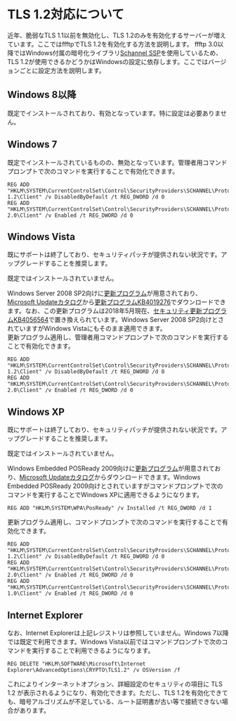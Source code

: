 # TLS 1.2対応について
近年、脆弱なTLS 1.1以前を無効化し、TLS 1.2のみを有効化するサーバーが増えています。ここではffftpでTLS 1.2を有効化する方法を説明します。
ffftp 3.0以降ではWindows付属の暗号化ライブラリ[Schannel SSP](https://docs.microsoft.com/ja-jp/windows-server/security/tls/tls-ssl-schannel-ssp-overview)を使用しているため、TLS 1.2が使用できるかどうかはWindowsの設定に依存します。ここではバージョンごとに設定方法を説明します。

## Windows 8以降
既定でインストールされており、有効となっています。特に設定は必要ありません。


## Windows 7
既定でインストールされているものの、無効となっています。管理者用コマンドプロンプトで次のコマンドを実行することで有効化できます。
```
REG ADD "HKLM\SYSTEM\CurrentControlSet\Control\SecurityProviders\SCHANNEL\Protocols\TLS 1.2\Client" /v DisabledByDefault /t REG_DWORD /d 0
REG ADD "HKLM\SYSTEM\CurrentControlSet\Control\SecurityProviders\SCHANNEL\Protocols\SSL 2.0\Client" /v Enabled /t REG_DWORD /d 0
```


## Windows Vista
既にサポートは終了しており、セキュリティパッチが提供されない状況です。アップグレードすることを推奨します。

既定ではインストールされていません。

Windows Server 2008 SP2向けに[更新プログラム](https://support.microsoft.com/en-us/help/4019276/update-to-add-support-for-tls-1-1-and-tls-1-2-in-windows)が用意されており、[Microsoft Updateカタログ](https://www.catalog.update.microsoft.com/)から[更新プログラムKB4019276](https://www.catalog.update.microsoft.com/Search.aspx?q=KB4019276)でダウンロードできます。なお、この更新プログラムは2018年5月現在、[セキュリティ更新プログラムKB4056564](https://www.catalog.update.microsoft.com/Search.aspx?q=KB4056564)で置き換えられています。Windows Server 2008 SP2向けとされていますがWindows Vistaにもそのまま適用できます。  
更新プログラム適用し、管理者用コマンドプロンプトで次のコマンドを実行することで有効化できます。
```
REG ADD "HKLM\SYSTEM\CurrentControlSet\Control\SecurityProviders\SCHANNEL\Protocols\TLS 1.2\Client" /v DisabledByDefault /t REG_DWORD /d 0
REG ADD "HKLM\SYSTEM\CurrentControlSet\Control\SecurityProviders\SCHANNEL\Protocols\SSL 2.0\Client" /v Enabled /t REG_DWORD /d 0
```


## Windows XP
既にサポートは終了しており、セキュリティパッチが提供されない状況です。アップグレードすることを推奨します。

既定ではインストールされていません。

Windows Embedded POSReady 2009向けに[更新プログラム](https://support.microsoft.com/en-us/help/4019276/update-to-add-support-for-tls-1-1-and-tls-1-2-in-windows)が用意されており、[Microsoft Updateカタログ](https://www.catalog.update.microsoft.com/Search.aspx?q=KB4019276)からダウンロードできます。Windows Embedded POSReady 2009向けとされていますがコマンドプロンプトで次のコマンドを実行することでWindows XPに適用できるようになります。
```
REG ADD "HKLM\SYSTEM\WPA\PosReady" /v Installed /t REG_DWORD /d 1
```
更新プログラム適用し、コマンドプロンプトで次のコマンドを実行することで有効化できます。
```
REG ADD "HKLM\SYSTEM\CurrentControlSet\Control\SecurityProviders\SCHANNEL\Protocols\TLS 1.2\Client" /v DisabledByDefault /t REG_DWORD /d 0
REG ADD "HKLM\SYSTEM\CurrentControlSet\Control\SecurityProviders\SCHANNEL\Protocols\SSL 2.0\Client" /v Enabled /t REG_DWORD /d 0
REG ADD "HKLM\SYSTEM\CurrentControlSet\Control\SecurityProviders\SCHANNEL\Protocols\PCT 1.0\Client" /v Enabled /t REG_DWORD /d 0
```


## Internet Explorer
なお、Internet Explorerは上記レジストリは参照していません。Windows 7以降では既定で利用できます。Windows Vista以前ではコマンドプロンプトで次のコマンドを実行することで利用できるようになります。
```
REG DELETE "HKLM\SOFTWARE\Microsoft\Internet Explorer\AdvancedOptions\CRYPTO\TLS1.2" /v OSVersion /f
```
これによりインターネットオプション、詳細設定のセキュリティの項目に TLS 1.2 が表示されるようになり、有効化できます。ただし、TLS 1.2を有効化できても、暗号アルゴリズムが不足している、ルート証明書が古い等で接続できない場合があります。